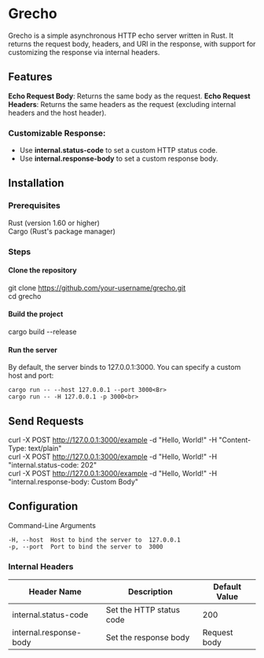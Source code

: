 # Grecho
Grecho is a simple asynchronous HTTP echo server written in Rust. It returns the request body, headers, and URI in the response, with support for customizing the response via internal headers.

## Features
**Echo Request Body**: Returns the same body as the request.
**Echo Request Headers**: Returns the same headers as the request (excluding internal headers and the host header).

### Customizable Response:
- Use **internal.status-code** to set a custom HTTP status code.
- Use **internal.response-body** to set a custom response body.

## Installation
### Prerequisites
Rust (version 1.60 or higher)<br>
Cargo (Rust's package manager)<br>

### Steps
#### Clone the repository

git clone https://github.com/your-username/grecho.git<br>
cd grecho<Br>

#### Build the project
cargo build --release

#### Run the server
By default, the server binds to 127.0.0.1:3000. You can specify a custom host and port:<Br>
```
cargo run -- --host 127.0.0.1 --port 3000<Br>
cargo run -- -H 127.0.0.1 -p 3000<br>
```

## Send Requests

curl -X POST http://127.0.0.1:3000/example -d "Hello, World!" -H "Content-Type: text/plain"<Br>
curl -X POST http://127.0.0.1:3000/example -d "Hello, World!" -H "internal.status-code: 202"<Br>
curl -X POST http://127.0.0.1:3000/example -d "Hello, World!" -H "internal.response-body: Custom Body"<Br>

## Configuration
Command-Line Arguments
```
-H, --host	Host to bind the server to	127.0.0.1
-p, --port	Port to bind the server to	3000
```

### Internal Headers
| Header Name |	Description |	Default Value |
|-------------| ---------- | ------------- |
| internal.status-code |	Set the HTTP status code |	200 |
| internal.response-body |	Set the response body |	Request body |

